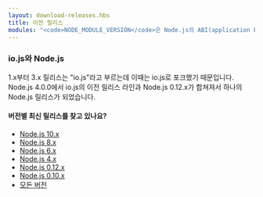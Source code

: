 ```yaml
---
layout: download-releases.hbs
title: 이전 릴리스
modules: "<code>NODE_MODULE_VERSION</code>은 Node.js의 ABI(application binary interface) 버전 번호를 가리키고 이 버전은 어떤 버전의 Node.js가 C++ 애드온 바이너리를 컴파일해서 다시 컴파일하지 않아도 불러올 수 있는지 결정하는데 사용합니다. 예전 버전에서는 hex 값으로 저장되었지만 지금은 정수를 사용하고 있습니다."
---
```


<!--
### io.js &amp; Node.js
Releases 1.x through 3.x were called "io.js" as they were part of the io.js fork. As of Node.js 4.0.0 the former release lines of io.js converged with Node.js 0.12.x into unified Node.js releases.
-->
### io.js와 Node.js
1.x부터 3.x 릴리스는 "io.js"라고 부르는데 이때는 io.js로 포크했기 때문입니다.
Node.js 4.0.0에서 io.js의 이전 릴리스 라인과 Node.js 0.12.x가 합쳐져서
하나의 Node.js 릴리스가 되었습니다.

<div class="highlight-box">

#### 버전별 최신 릴리스를 찾고 있나요?

* [Node.js 10.x](https://nodejs.org/dist/latest-v10.x/)
* [Node.js 8.x](https://nodejs.org/dist/latest-v8.x/)
* [Node.js 6.x](https://nodejs.org/dist/latest-v6.x/)
* [Node.js 4.x](https://nodejs.org/dist/latest-v4.x/)
* [Node.js 0.12.x](https://nodejs.org/dist/latest-v0.12.x/)
* [Node.js 0.10.x](https://nodejs.org/dist/latest-v0.10.x/)
* [모든 버전](https://nodejs.org/dist/)

</div>
